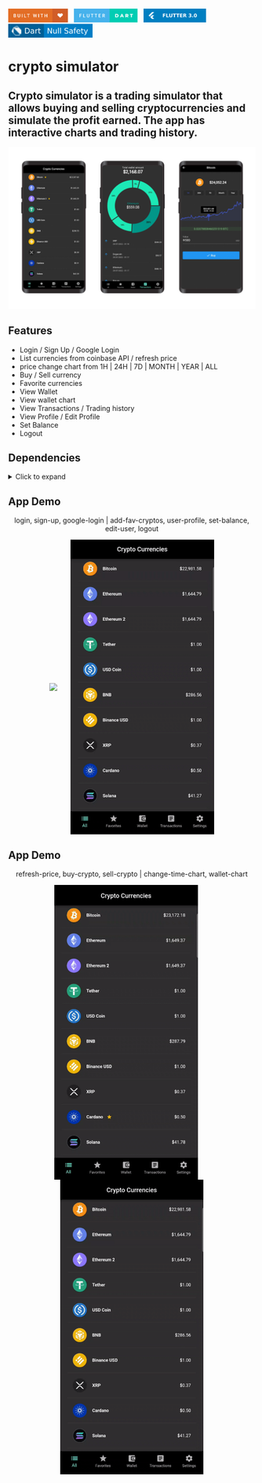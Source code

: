 <img src="README_FILES/badges/built-with-love.svg" height="28px"/>&nbsp;&nbsp;
<img src="README_FILES/badges/flutter-dart.svg" height="28px" />&nbsp;&nbsp;
<img src="README_FILES/badges/Flutter-3.svg" height="28px" />&nbsp;&nbsp;
<img src="README_FILES/badges/dart-null_safety.svg" height="28px"/>

# crypto simulator

## Crypto simulator is a trading simulator that allows buying and selling cryptocurrencies and simulate the profit earned. The app has interactive charts and trading history.

<img src="README_FILES/tumb/tumb.png"/>

## Features
* Login / Sign Up / Google Login
* List currencies from coinbase API / refresh price
* price change chart from 1H | 24H | 7D | MONTH | YEAR | ALL
* Buy / Sell currency
* Favorite currencies
* View Wallet
* View wallet chart
* View Transactions / Trading history
* View Profile / Edit Profile
* Set Balance
* Logout

## Dependencies
<details>
     <summary> Click to expand </summary>

* [http](https://pub.dev/packages/http)
* [sqflite](https://pub.dev/packages/sqflite)
* [go_router](https://pub.dev/packages/go_router)
* [image_picker](https://pub.dev/packages/image_picker)
* [fl_chart](https://pub.dev/packages/fl_chart)
* [intl](https://pub.dev/packages/intl)
* [provider](https://pub.dev/packages/provider)
* [firebase_core](https://pub.dev/packages/firebase_core)
* [cloud_firestore](https://pub.dev/packages/cloud_firestore)
* [firebase_auth](https://pub.dev/packages/firebase_auth)
* [firebase_storage](https://pub.dev/packages/firebase_storage)
* [google_sign_in](https://pub.dev/packages/google_sign_in)

</details>

## App Demo
 <p align="center">
     login, sign-up, google-login | add-fav-cryptos, user-profile, set-balance, edit-user, logout
  </p>

  <p align="center">
 <img align="center" src="README_FILES/gifs/login.gif" height="600">
 &nbsp &nbsp &nbsp
<img align="center" src="README_FILES/gifs/profile.gif" height="600">
</p>

## App Demo
 <p align="center">
     refresh-price, buy-crypto, sell-crypto | change-time-chart, wallet-chart
  </p>

  <p align="center">
 <img align="center" src="README_FILES/gifs/buy-sell.gif" height="600">
 &nbsp &nbsp &nbsp
<img align="center" src="README_FILES/gifs/chart.gif" height="600">
</p>
